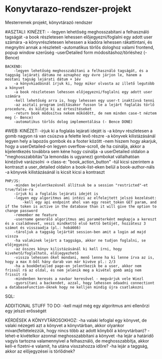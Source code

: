 # Konyvtarazo-rendszer-projekt
Mesterremek projekt, könyvtárazó rendszer


#ASZTALI:
    KINÉZET:
        -
        -legyen lehetőség meghosszabítani a felhasználó tagságát
        -a book részletesen lehessen előjegyezni/foglalni egy adott user számára
        -a könyvrészletesen lehessen a kiadóra lehessen rákattintani, és megnyitni annak a részleteit
        -automatikus törlős dologhoz valami frontend, popup window szerűség
        -userDetailed form módosításhoz/törléshez (- Bence)


    BACKEND:
        -legyen lehetőség meghosszabítani a felhasználó tagságát, és a taggság lejárati dátuma ne aznaphoz egy évre járjon le, hanem a mostani tagság lejárati dátum + 1év
        -a könyvkiadásnál írjuk ki, hogy mikor olvasta az illető legutóbb a könyvet
        -a book részletesen lehessen előjegyezni/foglalni egy adott user számára
        -kell lehetőség arra is, hogy lehessen egy user-t inaktívvá tenni
        -az asztali program indításakor fusson le a lejárt foglalás törlő procedure, és küldje ki az értesítéseket
        -return book módosítva nekem működött, de nem minden case-t néztem meg (- Bence)
        -automatikus törlős dolog implementálása (- Bence DONE)

#WEB:
    KINÉZET:
        -írjuk ki a foglalás lejárati idejét is
        -a könyv részletesen a gomb nagyon rá van csúszva a felette levő részre
        -a könyvek kilistázásánál legyen hely a lapozós gombok és a footer között
        -nem hiszem hogy akarjuk, hogy a userDetailed-on legyen overflow-scroll, de ha csinálja, akkor a kijelentkezés továbbra sem kéne hogy csinálja
        -a userDetailed oldalon a "meghosszabbítás"(a lemondás is ugyanez) gombokat vállalhatóan kinézővé varázsolni -> class-e: "book_action_button"
        -túl kicsi szerintem a kontraszt a user_detailed oldalon a book-list-eken belül a book-author-náls
        -a könyvek kilistázásánál is kicsit kicsi a kontraszt
        

    PHP/JS:
        -minden bejelentkezésnél állítsuk be a session "restricted"-et true/false-ra
        -írjuk ki a foglalás lejárati idejét is
        -legyen egy algoritmus ami intézi az elfelejtett jelszó kezelését:
            -kell egy api endpoint ahol van egy reset_token GET param, and if the token is active in the database than it will give the option to change password
        -remember me feature
        -username generáló algoritmus ami paraméterként megkapja a kereszt és a családnevet, veszi mindkettő első kettő betűjét, hozzátesz 3 számot és visszaadja (pl.: hobá666)
        -tároljuk a taggság lejártát session-ben amit a login ad majd vissza
        -ha valakinek lejárt a taggsága, akkor ne tudjon foglalni, se előjegyezni
        -az összes könyv kilistázásánál ki kell írni, hogy kivehető/foglalható, előjegyezhető
        -vissza lehessen őket mondani, menő lenne ha ki lenne írva az is, hogy a max X-ből hány darab van már kivéve pl.: 2/3
        -ha a bookDetailed page-en jelentkezik be a user, akkor nem frissül rá az oldal, és nem jelenik meg a kivétel gomb amíg nem frissít rá
        -mindenben keresés a navbar keresővel - megvárjuk vele Wiezl
        -gyorsítani a backendet, azzal, hogy lehessen odaadni connectiont a databaseFunction-öknek hogy ne kelljen mindig újra csatlakozni

SQL:


ADDITIONAL STUFF TO DO:
-kell majd még egy algoritmus ami ellenőrzi egy jelszó erősségét

KÉRDÉSEK A KÖNYVTÁROSOKHOZ:
-ha valaki lefoglal egy könyvet, de valaki nézegeti azt a könyvet a könyvtárban, akkor olyankor mivan(feltételezzük, hogy nincs több az adott könyből a könyvtárban)?
-lehet-e kivételkor azonnal meghosszabbítani a könyvet
-ha lejár a határidő vagyis tartozna valamennyivel a felhasználó, de meghosszabbítja, akkor kell-e fizetni-e valamit, ha utána visszahozza időre?
-ha lejár a taggság, akkor az előjegyzései is törlődnek?

